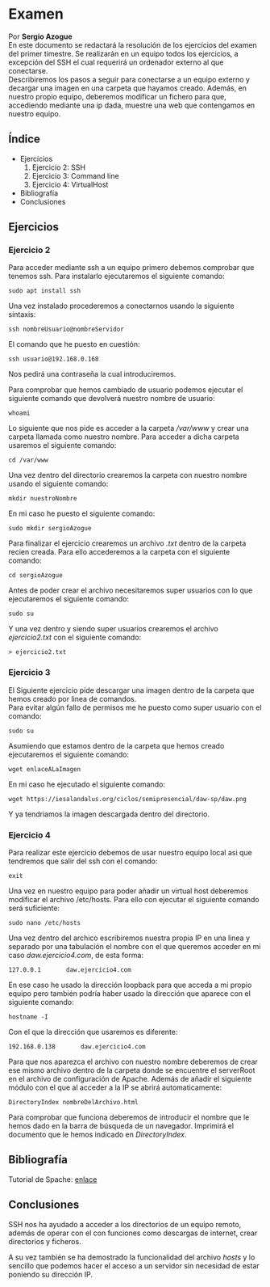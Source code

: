 # Examen  
Por **Sergio Azogue**  
En este documento se redactará la resolución de los ejercicios del examen del primer timestre. Se realizarán en un equipo todos los ejercicios, a excepción del SSH el cual requerirá un ordenador externo al que conectarse.  
Describiremos los pasos a seguir para conectarse a un equipo externo y decargar una imagen en una carpeta que hayamos creado. Además, en nuestro propio equipo, deberemos modificar un fichero para que, accediendo mediante una ip dada, muestre una web que contengamos en nuestro equipo.  
  
## Índice
* Ejercicios
  1. Ejercicio 2: SSH  
  1. Ejercicio 3: Command line  
  1. Ejercicio 4: VirtualHost  
* Bibliografía  
* Conclusiones  
## Ejercicios  
### Ejercicio 2
Para acceder mediante ssh a un equipo primero debemos comprobar que tenemos ssh. Para instalarlo ejecutaremos el siguiente comando:  
```
sudo apt install ssh
```  
Una vez instalado procederemos a conectarnos usando la siguiente sintaxis:  
```
ssh nombreUsuario@nombreServidor
```  
El comando que he puesto en cuestión:  
```
ssh usuario@192.168.0.168
```  
Nos pedirá una contraseña la cual introduciremos.  
  
Para comprobar que hemos cambiado de usuario podemos ejecutar el siguiente comando que devolverá nuestro nombre de usuario:  
```
whoami
```  
Lo siguiente que nos pide es acceder a la carpeta _/var/www_ y crear una carpeta llamada como nuestro nombre. Para acceder a dicha carpeta usaremos el siguiente comando:  
```
cd /var/www
```  
Una vez dentro del directorio crearemos la carpeta con nuestro nombre usando el siguiente comando:  
```
mkdir nuestroNombre
```  
En mi caso he puesto el siguiente comando:  
```
sudo mkdir sergioAzogue
```  
Para finalizar el ejercicio crearemos un archivo _.txt_ dentro de la carpeta recien creada. Para ello accederemos a la carpeta con el siguiente comando:  
```
cd sergioAzogue
```  
Antes de poder crear el archivo necesitaremos super usuarios con lo que ejecutaremos el siguiente comando:  
```
sudo su
```  
Y una vez dentro y siendo super usuarios crearemos el archivo _ejercicio2.txt_ con el siguiente comando:  
```
> ejercicio2.txt
```  
  
### Ejercicio 3  
  
El Siguiente ejercicio pide descargar una imagen dentro de la carpeta que hemos creado por linea de comandos.  
Para evitar algún fallo de permisos me he puesto como super usuario con el comando:  
```
sudo su
```  
Asumiendo que estamos dentro de la carpeta que hemos creado ejecutaremos el siguiente comando:  
```
wget enlaceALaImagen
```  
En mi caso he ejecutado el siguiente comando:  
```
wget https://iesalandalus.org/ciclos/semipresencial/daw-sp/daw.png
```  
Y ya tendriamos la imagen descargada dentro del directorio.  
### Ejercicio 4  
Para realizar este ejercicio debemos de usar nuestro equipo local asi que tendremos que salir del ssh con el comando:  
```
exit
```  
Una vez en nuestro equipo para poder añadir un virtual host deberemos modificar el archivo /etc/hosts. Para ello con ejecutar el siguiente comando será suficiente:  
```
sudo nano /etc/hosts
```  
Una vez dentro del archico escribiremos nuestra propia IP en una linea y separado por una tabulación el nombre con el que queremos acceder en mi caso _daw.ejercicio4.com_, de esta forma:  
```
127.0.0.1       daw.ejercicio4.com
```  
En ese caso he usado la dirección loopback para que acceda a mi propio equipo pero también podría haber usado la dirección que aparece con el siguiente comando:  
```
hostname -I
```  
Con el que la dirección que usaremos es diferente:  
```
192.168.0.138       daw.ejercicio4.com
```  
Para que nos aparezca el archivo con nuestro nombre deberemos de crear ese mismo archivo dentro de la carpeta donde se encuentre el serverRoot en el archivo de configuración de Apache. Además de añadir el siguiente módulo con el que al acceder a la IP se abrirá automaticamente:  
```
DirectoryIndex nombreDelArchivo.html
```  
Para comprobar que funciona deberemos de introducir el nombre que le hemos dado en la barra de búsqueda de un navegador. Imprimirá el documento que le hemos indicado en _DirectoryIndex_.  

## Bibliografía  
Tutorial de Spache:  [enlace](https://stackoverflow.com/questions/19322345/how-do-i-change-the-default-index-page-in-apache)
  
## Conclusiones 
SSH nos ha ayudado a acceder a los directorios de un equipo remoto, además de operar con el con funciones como descargas de internet, crear directorios y ficheros.  
  
A su vez también se ha demostrado la funcionalidad del archivo _hosts_ y lo sencillo que podemos hacer el acceso a un servidor sin necesidad de estar poniendo su dirección IP.
